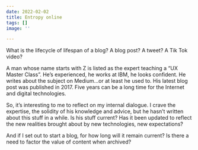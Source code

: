 ```yaml
---
date: 2022-02-02
title: Entropy online
tags: []
image: ''

---
```

What is the lifecycle of lifespan of a blog? A blog post? A tweet? A Tik Tok video?

A man whose name starts with Z is listed as the expert teaching a “UX Master Class”. He’s experienced, he works at IBM, he looks confident. He writes about the subject on Medium…or at least he used to. His latest blog post was published in 2017. Five years can be a long time for the Internet and digital technologies.

So, it’s interesting to me to reflect on my internal dialogue. I crave the expertise, the solidity of his knowledge and advice, but he hasn’t written about this stuff in a while. Is his stuff current? Has it been updated to reflect the new realities brought about by new technologies, new expectations?

And if I set out to start a blog, for how long will it remain current? Is there a need to factor the value of content when archived?